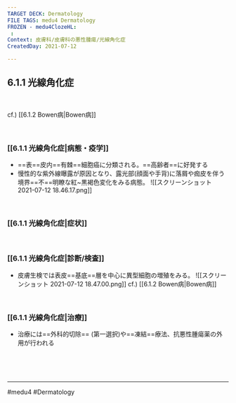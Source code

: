 ```yaml
---
TARGET DECK: Dermatology
FILE TAGS: medu4 Dermatology
FROZEN - medu4ClozeHL:
 : 
Context: 皮膚科/皮膚科の悪性腫瘍/光線角化症
CreatedDay: 2021-07-12

---
```


## 6.1.1 光線角化症

<br>

cf.) [[6.1.2 Bowen病|Bowen病]]

<br>

### [[6.1.1 光線角化症|病態・疫学]]
* ==表==皮内==有棘==細胞癌に分類される。==高齢者==に好発する
* 慢性的な紫外線曝露が原因となり、露光部(顔面や手背)に落屑や痂皮を伴う境界==不==明瞭な紅~黒褐色変化をみる病態。
![[スクリーンショット 2021-07-12 18.46.17.png]]
<!--ID: 1626163349909-->


<br>

### [[6.1.1 光線角化症|症状]]

<br>

### [[6.1.1 光線角化症|診断/検査]]
* 皮膚生検では表皮==基底==層を中心に異型細胞の増殖をみる。
![[スクリーンショット 2021-07-12 18.47.00.png]]
cf.) [[6.1.2 Bowen病|Bowen病]]
<!--ID: 1626163349914-->


<br>

### [[6.1.1 光線角化症|治療]]
* 治療には==外科的切除== (第一選択)や==凍結==療法、抗悪性腫瘍薬の外用が行われる
<!--ID: 1626163349921-->


<br><br><br>

---
#medu4 #Dermatology  
